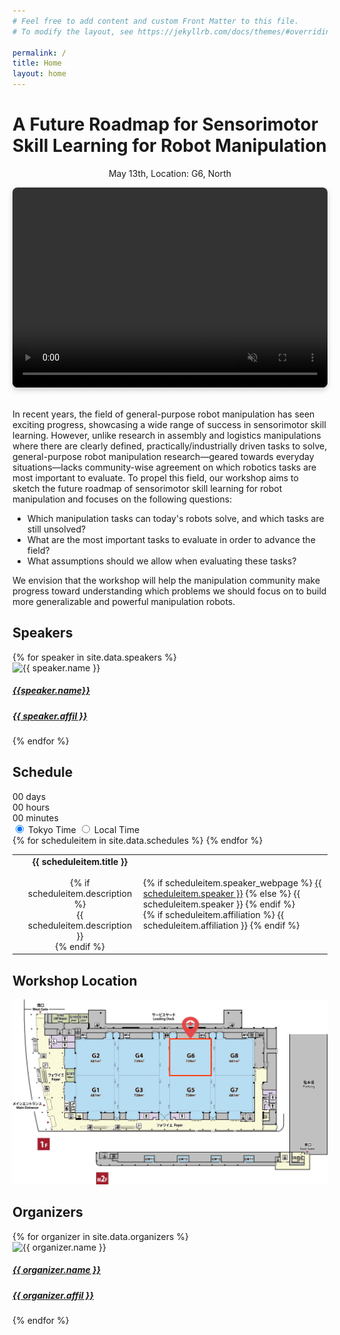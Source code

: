 ```yaml
---
# Feel free to add content and custom Front Matter to this file.
# To modify the layout, see https://jekyllrb.com/docs/themes/#overriding-theme-defaults

permalink: /
title: Home
layout: home
---
```


<h1 class="page-heading">A Future Roadmap for Sensorimotor Skill Learning for Robot Manipulation</h1>

<p class="workshop-location" align="center">
    May 13th, Location: G6, North
</p>
<!-- <p align="center">
    <a href="">[Live Stream Link]</a>
</p> -->


<video autoplay muted loop style="object-fit: cover; height: 320px; width: 100%; border-radius: 8px; box-shadow: 0 4px 8px rgba(0,0,0,0.2);">
    <source src="assets/img/teaser_video.mp4" type="video/mp4">
    Your browser does not support the video tag.
</video>

<br>
<br>

In recent years, the field of general-purpose robot manipulation has seen exciting progress, showcasing a wide range of success in sensorimotor skill learning. However, unlike research in assembly and logistics manipulations where there are clearly defined, practically/industrially driven tasks to solve, general-purpose robot manipulation research—geared towards everyday situations—lacks community-wise agreement on which robotics tasks are most important to evaluate. To propel this field, our workshop aims to sketch the future roadmap of sensorimotor skill learning for robot manipulation and focuses on the following questions:

<ul>
<li> Which manipulation tasks can today's robots solve, and which tasks are still unsolved? </li>
<li> What are the most important tasks to evaluate in order to advance the field? </li>
<li> What assumptions should we allow when evaluating these tasks? </li>
</ul>


We envision that the workshop will help the manipulation community make progress toward understanding which problems we should focus on to build more generalizable and powerful manipulation robots.


<!-- ![](assets/img/banner.jpg) -->





<!-- The theme is quite easy to use if you're familiar with Jekyll. The following collections are implemented:
1. **Speakers**: Curate a [speaker list like this one](speakers) from a set of markdown files, one per speaker. Crops and displays images if available. Adds a short bio. See files in the `_speakers` directory for examples.
2. **Organizers**: Curate an organizer list from a set of markdown files, one per organizer. See files in the `_organizers` directory for examples.
3. **Schedule**: Curate a [schedule like this](schedule) from a set of markdown files, one per event (talk, panel, break, etc.). See files in the `_schedule` directory for examples. Schedule items are sorted by a `sequence_id` attribute.
4. **Papers**: Curate a [list of papers like this](papers) from a bunch of markdown files, one per paper. See files in the `_papers` directory for examples. Papers are sorted by a `sequence_id` attribute if specifed (else they are listed alphabetically).

> **NOTE:** The best way to use these is to turn feature on or off by editing the `collections` attribute in `_config.yml`.

If you experience issues or have cool features to add, feel free to [fork this template](). -->


<section id="speakers">
    <h2 class="mb-4">Speakers</h2>
    <div class="row">
        {% for speaker in site.data.speakers %}
        <div class="col-lg-3 col-md-4 mb-3">
            <div class="card h-100">
                <div class="card-img-container mx-auto">
                    <img src="{{ '/assets/img/speakers/' | append: speaker.img }}" class="card-img-top rounded-img mx-auto" alt="{{ speaker.name }}">
                </div>
                <div class="card-body">
                    <h5 class="card-title  text-center"><a href="{{ speaker.webpage }}"> {{speaker.name}} </a></h5>
                    <h5 class="card-title  text-center">
                    <a href="{{ speaker.affil_link }}">{{ speaker.affil }}</a></h5>
                    <!-- <p class="card-text">{{ speaker.bio }}</p> -->
                </div>
            </div>
        </div>
        {% endfor %}
    </div>
</section>

<!-- Call for Papers -->
<!-- 
<section id="papers">
    <h2 class="mb-3">Call For Papers</h2>
    <p>Submission deadline: <b>March 31st, 11:59PM UTC-0</b></p>
    <div class="submission-box">
    <a href="https://openreview.net/group?id=IEEE.org/2024/ICRA/Workshop/Manipulation_Skills">OpenReview Submission</a>
    </div>
    <br>
     We invite researchers and practitioners to submit papers that highlight innovative aspects of manipulation skills and their learning methodologies. Submissions should showcase advancements in enabling robots to perform a variety of tasks, focusing on both solved and unsolved manipulation challenges. We are particularly interested in works that:
    <ul>
        <li>Demonstrate novel manipulation tasks that robots can now perform or highlight critical gaps in current capabilities.</li>
        <li>Propose criteria or frameworks for evaluating important manipulation tasks, including discussions on necessary assumptions for fair assessment.</li>
        <li>Provide insights into the future directions of sensorimotor skill learning for robot manipulation, contributing to a broader understanding of how to develop more generalizable and potent manipulation systems.</li>
    </ul>
    Accepted papers will be presented as spotlight talks and the posters, and will be archived on the workshop website with the authors’ consent. All papers will be presented on-site during the workshop.
    <br>
    <br>
    <h4 class="mb-3">Submission Guidelines</h4>
    There is <b>no</b> strict page limit; however, we encourage submissions to be within 4-8 pages (excluding references) to facilitate thorough review.
    <br>
    Papers should be submitted in PDF format, adhering to the ICRA template and submission guidelines on our workshop website.
    <br>
    Submissions will be evaluated based on their originality, technical quality, relevance to the workshop themes, and potential to spark discussions on the future of robot manipulation.
    <br>
    <b>Additionally</b>, to encourage discussion on the workshop topic, we ask authors to provide 1~2 paragraphs of statements on how their work relates to the workshop theme (See the submission page). These information will help us organize the workshop discussion and better feature the accepted works on the website.
    Accepted papers will be presented either as posters or orals, and will be archived on the workshop website with the authors’ consent. All papers will be presented on-site during the workshop.

    <br>
    <br>
    
</section> -->


<section id="schedules">
    <h2 class="mb-3">Schedule</h2>
    <!-- Schedule -->
    <div class="countdown-container">
    <div class="time-box">
        <span id="days" class="time-number">00</span>
        <span class="time-label">days</span>
    </div>
    <div class="time-box">
        <span id="hours" class="time-number">00</span>
        <span class="time-label">hours</span>
    </div>
    <div class="time-box">
        <span id="minutes" class="time-number">00</span>
        <span class="time-label">minutes</span>
    </div>
    </div>
    <div id="real-time-clock">
    </div>
    <div class = "post-content">
        <div id="timezone-buttons">
        <input type="radio" id="tokyo-time-btn" name="timezone" class="timezone-radio" onclick="selectTokyoTime()" checked>
        <label for="tokyo-time-btn" class="timezone-label">Tokyo Time</label>
        <input type="radio" id="local-time-btn" onclick="selectLocalTime()" name="timezone" class="timezone-radio">
        <label for="local-time-btn" class="timezone-label">Local Time</label>
        <div id="slider"></div>
    </div>
    <table>
        {% for scheduleitem in site.data.schedules %}
        <tr class="schedule-row" data-event-time="{{ scheduleitem.time }}">
            <td class="time-cell" data-tokyo-time="{{ scheduleitem.time }}">
                <!-- Initially shows Tokyo time; will be updated by JavaScript -->
                <p align="center">
                <!-- {{ scheduleitem.time }} -->
                    <div align="center" class="time-display"></div>
                    <div align="center" class="timezone-info"></div>
                </p>
            </td>
            <td align="center">
                <div class="col-xs-12">
                    <b>{{ scheduleitem.title }}</b>
                </div>
                <br>
                {% if scheduleitem.description %}
                <div class="col-xs-12" align="center">
                    {{ scheduleitem.description }}
                </div>
                {% endif %}
            </td>
            <td>
                <div class="people-name text-center">
                    <!-- scheduleitem name (link to webpage if provided) -->
                    {% if scheduleitem.speaker_webpage %}
                        <a href="{{ scheduleitem.speaker_webpage }}" target="_blank">{{ scheduleitem.speaker }}</a>
                    {% else %}
                        {{ scheduleitem.speaker }}
                    {% endif %}
                    <br>
                    <!-- scheduleitem affiliation (if provided) -->
                    {% if scheduleitem.affiliation %}
                        {{ scheduleitem.affiliation }}
                    {% endif %}
                </div>
            </td>
        </tr>
        {% endfor %}
    </table>
    </div>
</section>

<!-- Force time display in the table -->
<script>
    selectTokyoTime();
    updateScheduleStyles();
</script>

<section id="workshop-location" class="mt-5">
    <h2 class="mb-3">Workshop Location</h2>
    <div class="row">
        <div class="col-lg-12 col-md-12 mx-auto">
            <img src="assets/img/workshop_location.jpg" alt="Workshop Location" class="img-fluid">
        </div>
    </div>
</section>

<!-- Organizers Section -->
<section id="organizers" class="mt-5">
    <h2 class="mb-3">Organizers</h2>
    <div class="row">
        {% for organizer in site.data.organizers %}
        <div class="col-lg-2 col-md-4 col-sm-6 mb-4">
            <div class="card h-100">
                <div class="card-img-container mx-auto">
                    <img src="{{ '/assets/img/organizers/' | append: organizer.img }}" class="card-img-top rounded-img mx-auto" alt="{{ organizer.name }}">
                </div>
                <div class="card-body">
                    <h5 class="card-title  text-center">
                    <a href="{{ organizer.webpage }}">{{ organizer.name }}</a></h5>
                     <h5 class="card-title  text-center">
                    <a href="{{ organizer.affil_link }}">{{ organizer.affil }}</a></h5>
                </div>
            </div>
        </div>
        {% endfor %}
    </div>
</section>
